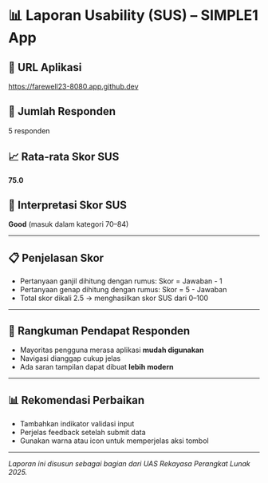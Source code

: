 # 📊 Laporan Usability (SUS) – SIMPLE1 App

## 🔗 URL Aplikasi
https://farewell23-8080.app.github.dev

## 🧾 Jumlah Responden
5 responden

## 📈 Rata-rata Skor SUS
**75.0**

## 🎯 Interpretasi Skor SUS
**Good** (masuk dalam kategori 70–84)

---

## 📋 Penjelasan Skor

- Pertanyaan ganjil dihitung dengan rumus: Skor = Jawaban - 1
- Pertanyaan genap dihitung dengan rumus: Skor = 5 - Jawaban
- Total skor dikali 2.5 → menghasilkan skor SUS dari 0–100

---

## 📎 Rangkuman Pendapat Responden
- Mayoritas pengguna merasa aplikasi **mudah digunakan**
- Navigasi dianggap cukup jelas
- Ada saran tampilan dapat dibuat **lebih modern**

---

## 📊 Rekomendasi Perbaikan
- Tambahkan indikator validasi input
- Perjelas feedback setelah submit data
- Gunakan warna atau icon untuk memperjelas aksi tombol

---

*Laporan ini disusun sebagai bagian dari UAS Rekayasa Perangkat Lunak 2025.*
